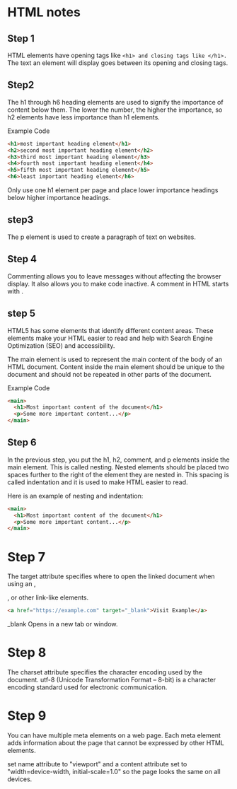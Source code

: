 # HTML notes

## Step 1

HTML elements have opening tags like
`<h1> and closing tags like </h1>.`
The text an element will display goes between its opening and closing tags.

## Step2

The h1 through h6 heading elements are used to signify the importance of content below them. The lower the number, the higher the importance, so h2 elements have less importance than h1 elements.

Example Code

```html
<h1>most important heading element</h1>
<h2>second most important heading element</h2>
<h3>third most important heading element</h3>
<h4>fourth most important heading element</h4>
<h5>fifth most important heading element</h5>
<h6>least important heading element</h6>
```

Only use one h1 element per page and place lower importance headings below higher importance headings.

## step3

The p element is used to create a paragraph of text on websites.

## Step 4

Commenting allows you to leave messages without affecting the browser display. It also allows you to make code inactive. A comment in HTML starts with <!--, contains any number of lines of text, and ends with -->.

## step 5

HTML5 has some elements that identify different content areas. These elements make your HTML easier to read and help with Search Engine Optimization (SEO) and accessibility.

The main element is used to represent the main content of the body of an HTML document. Content inside the main element should be unique to the document and should not be repeated in other parts of the document.

Example Code

```html
<main>
  <h1>Most important content of the document</h1>
  <p>Some more important content...</p>
</main>
```

## Step 6

In the previous step, you put the h1, h2, comment, and p elements inside the main element. This is called nesting. Nested elements should be placed two spaces further to the right of the element they are nested in. This spacing is called indentation and it is used to make HTML easier to read.

Here is an example of nesting and indentation:

```html
<main>
  <h1>Most important content of the document</h1>
  <p>Some more important content...</p>
</main>
```

# Step 7

The target attribute specifies where to open the linked document when using an <a>, <form>, or other link-like elements.

```html
<a href="https://example.com" target="_blank">Visit Example</a>
```

\_blank Opens in a new tab or window.

# Step 8

The charset attribute specifies the character encoding used by the document. utf-8 (Unicode Transformation Format – 8-bit) is a character encoding standard used for electronic communication.

# Step 9

You can have multiple meta elements on a web page. Each meta element adds information about the page that cannot be expressed by other HTML elements.

set name attribute to "viewport" and a content attribute set to "width=device-width, initial-scale=1.0" so the page looks the same on all devices.

